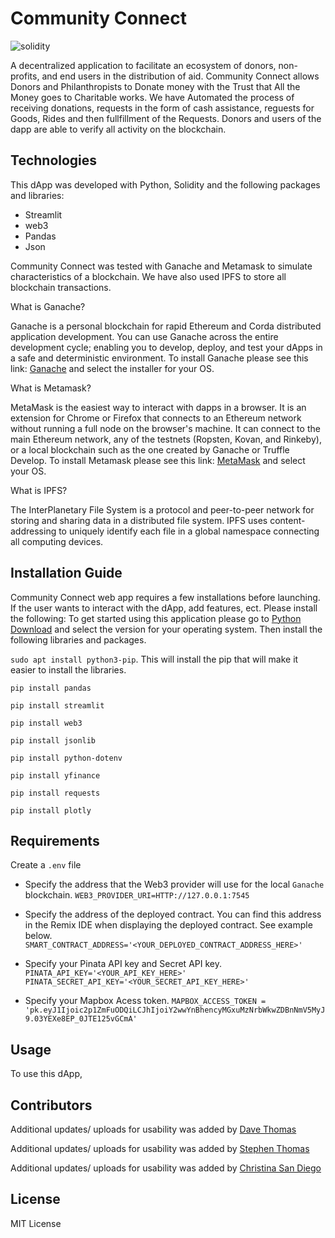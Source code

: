 # Community Connect

![solidity](Resources/CommunityConnect_image.png)

A decentralized application to facilitate an ecosystem of donors, non-profits, and end users in the distribution of aid. Community Connect allows Donors and Philanthropists to Donate money with the Trust that All the Money goes to Charitable works. We have Automated the process of receiving donations, requests in the form of cash assistance, reguests for Goods, Rides and then fullfillment of the Requests. Donors and users of the dapp are able to verify all activity on the blockchain.

## Technologies

This dApp was developed with Python, Solidity and the following packages and libraries:

- Streamlit
- web3
- Pandas
- Json

Community Connect was tested with Ganache and Metamask to simulate characteristics of a blockchain. We have also used IPFS to store all blockchain transactions. 

What is Ganache?

Ganache is a personal blockchain for rapid Ethereum and Corda distributed application development. You can use Ganache across the entire development cycle; enabling you to develop, deploy, and test your dApps in a safe and deterministic environment.
To install Ganache please see this link:  [Ganache](https://trufflesuite.com/ganache/) and select the installer for your OS.

What is Metamask?

MetaMask is the easiest way to interact with dapps in a browser. It is an extension for Chrome or Firefox that connects to an Ethereum network without running a full node on the browser's machine. It can connect to the main Ethereum network, any of the testnets (Ropsten, Kovan, and Rinkeby), or a local blockchain such as the one created by Ganache or Truffle Develop.
To install Metamask please see this link: [MetaMask](https://metamask.io/download/) and select your OS.

What is IPFS?

The InterPlanetary File System is a protocol and peer-to-peer network for storing and sharing data in a distributed file system. IPFS uses content-addressing to uniquely identify each file in a global namespace connecting all computing devices.


## Installation Guide

Community Connect web app requires a few installations before launching. If the user wants to interact with the dApp, add features, ect. Please install the following: To get started using this application please go to [Python Download](https://www.python.org/downloads/) and select the version for your operating system. Then install the following libraries and packages.

``` sudo apt install python3-pip ```. This will install the pip that will make it easier to install the libraries.

``` pip install pandas ```

``` pip install streamlit ```

``` pip install web3 ```

``` pip install jsonlib ```

``` pip install python-dotenv ```

``` pip install yfinance ```

``` pip install requests ```

``` pip install plotly ```


## Requirements
Create a `.env` file
* Specify the address that the Web3 provider will use for the local `Ganache` blockchain.
`WEB3_PROVIDER_URI=HTTP://127.0.0.1:7545`

* Specify the address of the deployed contract.  You can find this address in the Remix IDE when displaying the deployed contract.  See example below.
`SMART_CONTRACT_ADDRESS='<YOUR_DEPLOYED_CONTRACT_ADDRESS_HERE>'`

* Specify your Pinata API key and Secret API key.
`PINATA_API_KEY='<YOUR_API_KEY_HERE>'`
`PINATA_SECRET_API_KEY='<YOUR_SECRET_API_KEY_HERE>'`

* Specify your Mapbox Acess token.
`MAPBOX_ACCESS_TOKEN = 'pk.eyJ1Ijoic2p1ZmFuODQiLCJhIjoiY2wwYnBhencyMGxuMzNrbWkwZDBnNmV5MyJ9.03YEXe8EP_0JTE125vGCmA'`

## Usage

To use this dApp, 

## Contributors

Additional updates/ uploads for usability was added by [Dave Thomas](mailto:sjufan84@gmail.com)

Additional updates/ uploads for usability was added by [Stephen Thomas](mailto:stephenthomas43@gmail.com)

Additional updates/ uploads for usability was added by [Christina San Diego](mailto:cbuted@gmail.com)

## License

MIT License
